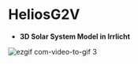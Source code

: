 # HeliosG2V
- **3D Solar System Model in Irrlicht**

![ezgif com-video-to-gif 3](https://user-images.githubusercontent.com/26044298/28395923-da9a4372-6cc5-11e7-96bd-7a0c5a843a7e.gif)
